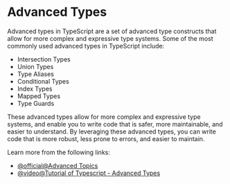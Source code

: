 # Advanced Types

Advanced types in TypeScript are a set of advanced type constructs that allow for more complex and expressive type systems. Some of the most commonly used advanced types in TypeScript include:

- Intersection Types
- Union Types
- Type Aliases
- Conditional Types
- Index Types
- Mapped Types
- Type Guards

These advanced types allow for more complex and expressive type systems, and enable you to write code that is safer, more maintainable, and easier to understand. By leveraging these advanced types, you can write code that is more robust, less prone to errors, and easier to maintain.

Learn more from the following links:

- [@official@Advanced Topics](https://www.typescriptlang.org/docs/handbook/type-compatibility.html#advanced-topics)
- [@video@Tutorial of Typescript - Advanced Types](https://www.youtube.com/playlist?list=PLw5h0DiJ-9PBIgIyd2ZA1CVnJf0BLFJg2)
